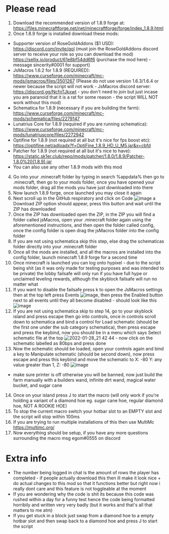 # Please read
1. Download the recommended version of 1.8.9 forge at: https://files.minecraftforge.net/net/minecraftforge/forge/index_1.8.9.html
2. Once 1.8.9 forge is installed download these mods: 
- Supporter version of RoseGoldAddons ($1 USD): https://discord.com/invite/qol (must join the RoseGoldAddons discord server to receive your role so you can download the mod) https://sellix.io/product/61e8bf54dd6f6 (purchase the mod here) - message sincerity#0001 for support)
- JsMacros 1.6.2 for 1.8.9 (REQUIRED): https://www.curseforge.com/minecraft/mc-mods/jsmacros/files/3501267 (Please do not use version 1.6.3/1.6.4 or newer because the script will not work - JsMacros discord server: https://discord.gg/NcfnTJkxwt - you don't need to join but just incase you are paranoid that it is a rat for some reason - the script WILL NOT work without this mod)
- Schematica for 1.8.9 (necessary if you are building the farm): https://www.curseforge.com/minecraft/mc-mods/schematica/files/2279147
- Lunatrius Core for 1.8.9 (required if you are running schematica): https://www.curseforge.com/minecraft/mc-mods/lunatriuscore/files/2272942
- Optifine for 1.8.9 (not required at all but it's nice for fps boost etc): https://optifine.net/adloadx?f=OptiFine_1.8.9_HD_U_M5.jar&x=cbfd
- Patcher for 1.8.9 (not required at all but it's nice to have): https://static.sk1er.club/repo/mods/patcher/1.8.0/1.8.9/Patcher-1.8.0%20(1.8.9).jar
- You can also use any other 1.8.9 mods with this mod 
4. Go into your .minecraft folder by typing in search %appdata% then go to .minecraft, then go to your mods folder, once you have opened your mods folder, drag all the mods you have just downloaded into there
5. Now launch 1.8.9 forge, once launched you may close it again
6. Next scroll up in the GitHub respiratory and click on Code ![image](https://user-images.githubusercontent.com/96357544/151512271-9e47197f-a85c-43b3-a2f9-71e3603b5e71.png) a Download ZIP option should appear, press this button and wait until the ZIP has downloaded
7. Once the ZIP has downloaded open the ZIP, in the ZIP you will find a folder called jsMacros, open your .minecraft folder again using the aforementioned instructions, and then open the folder called config, once the config folder is open drag the jsMacros folder into the config folder
8. If you are not using schematica skip this step, else drag the schematicas folder directly into your .minecraft folder
9. Once all the mods are installed, and all the macros are installed into the config folder, launch minecraft 1.8.9 forge for a second time 
10. Once minecraft is launched you can log onto hypixel - due to the script being shit (as it was only made for testing purposes and was intended to be private) the lobby failsafe will only run if you have full hype or unclaimed leveling rewards, although the skyblock failsafe will run no matter what
11. If you want to disable the failsafe press k to open the JsMacros settings then at the top left press Events ![image](https://user-images.githubusercontent.com/96357544/151514172-2686a113-4646-40a6-97c9-834c31ed88e9.png), then press the Enabled button next to all events until they all become disabled - should look like this ![image](https://user-images.githubusercontent.com/96357544/151514315-f7a600ee-e144-47e9-9147-a18119c7cd0c.png)
12. If you are not using schematica skip to step 14, go to your skyblock island and press escape then go into controls, once in controls scroll down to schematica and bind a control for Load schematic (should be the first one under the sub category schematica), then press escape and press the keybind, now you should be in a menu which says Select schematic file at the top ![2022-01-28_21 42 44](https://user-images.githubusercontent.com/96357544/151515086-820a0834-b841-4327-89dd-0c20a9fb8e86.png) - now click on the schematic labelled as 80bps and press done
13. Now the schematic should be loaded, open your controls again and bind a key to Manipulate schematic (should be second down), now press escape and press this keybind and move the schematic to X: -80 Y: any value greater than 1, Z: -80 ![image](https://user-images.githubusercontent.com/96357544/151516746-73f3ba12-7ea1-41cd-b9c7-5581f7fcb85b.png)
- make sure printer is off otherwise you will be banned, now just build the farm manually with a builders wand, infinite dirt wand, magical water bucket, and sugar cane
14. Once on your island press J to start the macro (will only work if you're holding a variant of a diamond hoe eg. sugar cane hoe, regular diamond hoe, NOT A ROOKIE HOE)
15. To stop the current macro switch your hotbar slot to an EMPTY slot and the script will stop within 100ms
16. If you are trying to run multiple installations of this then use MultiMc https://multimc.org/
17. Now everything should be setup, if you have any more questions surrounding the macro msg egom#0555 on discord

# Extra info
- The number being logged in chat is the amount of rows the player has completed - if people actually download this then ill make it look nice + do actual changes to this mod so that it functions better but right now i really dont care and this feature is not toggleable at the moment 
- If you are wondering why the code is shit its because this code was rushed within a day for a funny test hence the code being formatted horribily and written very very badly (but it works and that's all that matters to me atm)
- If you get stuck in a block just swap from a diamond hoe to a empty hotbar slot and then swap back to a diamond hoe and press J to start the script

